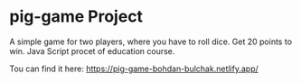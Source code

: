 # pig-game Project

A simple game for two players, where you have to roll dice. Get 20 points to win. Java Script procet of education course.

Tou can find it here:
https://pig-game-bohdan-bulchak.netlify.app/
